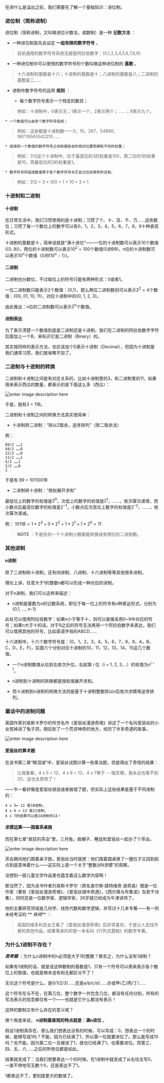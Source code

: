 在讲什么是溢出之前，我们需要先了解一个基础知识：进位制。

### 进位制（简称进制）

进位制（简称进制，又叫做进位计数法，或数制）是一种 **记数方法** ：

  * 一种进位制首先会设定 **一组有限的数字符号** 。

> 目前通用的数字符号系统无疑是阿拉伯数字：{0,1,2,3,4,5,6,7,8,9}

  * 一种进位制中可以使用的数字符号的个数叫做这种进位制的 **基数** 。

> 十六进制的基数是十六；十进制的基数是十；八进制的基数是八；二进制的基数是二……

  * 进制中数字符号的运用 **规则** ：

    * 每个数字符号表示一个特定的数目；

> 例如：十进制中，0表示无；1表示一个，2表示两个；……；9表示九个。

    * 一个数值可以由多个数字符号组成；

> 例如：这些都是十进制数——3，15，267，54890，98776565542210……

    * 组成同一个数值的数字符号之间依据各自的相对位置而拥有不同的权重；

> 例如：312这个十进制中，位于最高位的3的权重是100，第二位的1的权重是10，而最低位的2的权重是1。

    * 数字符号所组成数值等于各个数字符号与它自己位权乘积的总和。

> 例如：312 = 3 * 100 + 1 * 10 + 2 * 1

### 十进制和二进制

#### 十进制

在日常生活中，我们习惯使用的是十进制；习惯了个、十、百、千、万……这些数位；习惯了每一个数位上的数字可以有0，1，2，3，4，5，6，7，8，9十种表现形式。

十进制的基数是十，简单说就是“满十进位”——一位的十进制数可以表示10个数值({0..9})，两位的十进制数可以表示$10^2=100$个数值($0 到
99$)，n位的十进制数可以表示$10^n$个数值（$0 到 (10^n - 1）$)。

#### 二进制

二进制也分数位，不过每位上的符号只能有两种形式：0或者1。

一位二进制数只能表示2个数值：{0,1}，那么两位二进制数则可以表示$2^2 = 4$个数值：{00, 01, 10, 11}，对应十进制中的{0, 1,
2, 3}。

由此推出：n位的二进制数可以表示$2^n$个数值。

#### 进制表达

为了表示清楚一个数值到底是二进制还是十进制，我们在二进制的阿拉伯数字字符后面加上一个B，来标识它是二进制（Binary）的。

其实按同样的表示方法，也应该加个D表示十进制（Decimal），但因为十进制是我们通常习惯，我们就省略不加了。

### 二进制与十进制的转换

二进制和十进制之间是有对应关系的，比如十进制里的3，和二进制里的11，如果用来表示西瓜的数量，都表示的是下面这么多（西瓜）：

![enter image description
here](https://images.gitbook.cn/dfa93770-8e69-11e9-bf3b-49545f004142)

于是，就有3 = 11B。

二进制和十进制之间的转换方法其实很简单：

  * 十进制转二进制：“除以2取余，逆序排列”（除二取余法）

例：

    
    
    89/2 ……1
    44/2 ……0
    22/2 ……0
    11/2 ……1
    5/2 ……1
    2/2 ……0
    1
    

于是有 89 = 1011001B

  * 二进制转十进制：“按权展开求和”

最低位上的数字的权值是$2^0$，次低上的数字的权值是$2^1$，……，依次幂次递增，而小数点后最高位数字的权值是$2^{-1}$，小数点后次高位上数字的权值是$2^{-2}$，……，依次幂次递减。

例： $1011B = 1 * 2^3 + 0 * 2^2 + 1 * 2^1 + 1 * 2^0 = 11$

> **NOTE** ：不是任何一个十进制小数都能转换成有限位的二进制数。

### 其他进制

#### n进制

除了二进制和十进制，还有四进制、八进制、十六进制等等其他很多进制。

理论上讲，任意大于1的整数n都可以形成一种对应的进制。

对于n进制，我们可以这样来描述：

  * n进制是基数为n的记数系统，即位于每一位上的符号有n种表达形式，分别为{0,1, …, n-1} 

此处可以借用阿拉伯数字：如果n小于等于十，则可以直接采用0~9中对应的符号；如果n大于十的话，对于9之后的符号无法再用一个阿拉伯数字来表达，我们可以借用其他的符号，比如英语字母的ABCD……

十六进制中，十六个数字符号是：{0，1，2，3，4，5，6，7，8，9，A，B，C，D，E，F}，后面六个分别对应十进制的10，11，12，13，14，15这几个数值。

  * 一个n进制数值从右到左依次升位，右起第 i 位（i = 1, 2, 3,…）的权值为$n^{i-1}$。

  * n进制到十进制的转换都是按权值展开求和。

  * 而十进制到n进制的转换方法则是基于十进制整数除以n后依次求模再逆序排列。

### 童话中的进制问题

英国作家刘易斯卡罗尔的传世名作《爱丽丝漫游奇境》讲述了一个名叫爱丽丝的小女孩掉进了兔子洞，随后到了一个荒谬神奇的地方，经历了许多奇遇的故事。

![enter image description
here](https://images.gitbook.cn/4562a100-8e6a-11e9-ac1c-55b9962b95e6)

#### 爱丽丝的算术题

在该书第二章“眼泪湖”中，爱丽丝试图计算一些乘法题，但是得出了奇怪的结果：

> 让我看看，4 x 5 = 12，4 x 6 = 13，4 x 7等于 -- 哦天哪，我永远也乘不到20，这也太奇怪了！

——乍一看好像是爱丽丝胡说或者做错了题，但实际上这些结果是基于不同进制的：

    
    
    4 x 5= 12 是18进制，
    4 x 6 = 13 是21进制, 
    4 x 7的结果可以是24进制的14！
    

#### 求模运算——围着茶桌跑

而在第七章“疯狂的茶会”里，三月兔，疯帽子、睡鼠和爱丽丝一起办了个茶会。

![enter image description
here](https://images.gitbook.cn/77d9f0c0-8e6a-11e9-905d-8ffbd2e30539)

茶会期间他们围着桌子跑，爱丽丝当时就想：他们围着圆桌换了一圈位子又回到起点到底意味着什么——这实际上是一个关于“整数对N求模”的观察。

没想到一部儿童文学作品里也蕴含着这么数学内容啊！

那当然了，因为该书作者刘易斯卡罗尔（原名查尔斯·路特维奇·道奇森）既是一位作家（著有《爱丽丝漫游奇境》，《爱丽丝镜中奇遇》，《西尔薇与布鲁诺》及若干诗集），同时还是一位数学家、逻辑学家，26岁就已经成为牛津讲师了。

他的主要研究领域是几何学、线性代数和数学逻辑，并写过十几本专著——有一则未经考证的 ** _轶闻_** ：

> 英国的维多利亚女王看了《爱丽丝漫游奇境》后非常喜欢，于是让人去找作者的其他作品，结果等来的却是一本名叫《行列式基础》的数学专著。

### 为什么1进制不存在？

**_思考题_** ：为什么n进制中的n必须是大于1的整数？换言之，为什么没有1进制？

如果有1进制的话，就是说这种数制的基数是1，只有一个符号可以用来表示各个数位上的取值，也就是根本连有和无都区分不了！

无论这个符号是什么，是0/1/2/3/……还是a/b/c/d/……亦或甲/乙/丙/丁/……

这个符号在与不在，在第几位，整个数字一共包含几位，都没有任何分别，所有的写法表示的信息都仅有一个——也就是它什么都没有表示！

这样的数制又有什么存在的意义呢？

换个角度来说， **n进制最直观的特点就是：满n进位** 。

假设1进制真存在，那么我们想表达没有的时候，可以写成：0，想表达一个的时候，能够写成1吗？不能，因为已经满了1，所以第一位就要进位了。那么能写成10吗？也不能，因为第二位一旦被进了1，就也已经满了1，也需要进位。而第三、四、五、六……之后的所有位都是如此。

结果就变成了：当我们想要表达一个的时候，在1进制中就变成了从右往左写0，一直不停地写无数个0，还是表达不了1。

1都表达不了，更别提更大的数值了。

